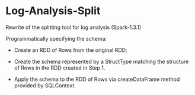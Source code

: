# Log-Analysis-Split
Rewrite of the splitting tool for log analysis (Spark-1.3.1)

Programmatically specifying the schema:

- Create an RDD of Rows from the original RDD;

- Create the schema represented by a StructType matching the structure of Rows in the RDD created in Step 1.

- Apply the schema to the RDD of Rows via createDataFrame method provided by SQLContext.
